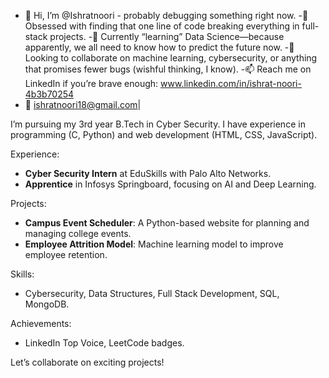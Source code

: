 - 👋 Hi, I’m @Ishratnoori - probably debugging something right now.
-👀 Obsessed with finding that one line of code breaking everything in full-stack projects.
-🌱 Currently “learning” Data Science—because apparently, we all need to know how to predict the future now.
-💞️ Looking to collaborate on machine learning, cybersecurity, or anything that promises fewer bugs (wishful thinking, I know).
-📫 Reach me on LinkedIn if you’re brave enough:  www.linkedin.com/in/ishrat-noori-4b3b70254
- 📧 ishratnoori18@gmail.com|

I’m pursuing my 3rd year B.Tech in Cyber Security. I have experience in programming (C, Python) and web development (HTML, CSS, JavaScript).

Experience:
- **Cyber Security Intern** at EduSkills with Palo Alto Networks.
- **Apprentice** in Infosys Springboard, focusing on AI and Deep Learning.

Projects:
- **Campus Event Scheduler**: A Python-based website for planning and managing college events.
- **Employee Attrition Model**: Machine learning model to improve employee retention.

Skills:
- Cybersecurity, Data Structures, Full Stack Development, SQL, MongoDB.

Achievements:
- LinkedIn Top Voice, LeetCode badges.

Let’s collaborate on exciting projects!
